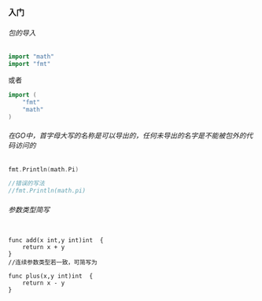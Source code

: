 ### 入门

###### 包的导入

```go
import "math"
import "fmt"

```

或者

```go
import (
	"fmt"
	"math"
)
```


###### 在GO中，首字母大写的名称是可以导出的，任何未导出的名字是不能被包外的代码访问的

```go
fmt.Println(math.Pi)

//错误的写法
//fmt.Println(math.pi)

```



###### 参数类型简写

```

func add(x int,y int)int  {
	return x + y
}
//连续参数类型若一致，可简写为

func plus(x,y int)int  {
	return x - y
}

```



